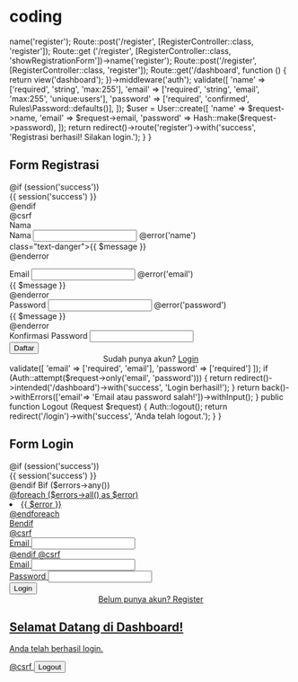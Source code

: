 # coding
<?php

use Illuminate\Support\Facades\Route;
use App\Http\Controllers\Auth\RegisterController;

Route::get('/register', [RegisterController::class, 'showRegistrationForm'])->name('register');
Route::post('/register', [RegisterController::class, 'register']); 
Route::get ('/register', [RegisterController::class, 'showRegistrationForm'])->name('register'); 
Route::post('/register', [RegisterController::class, 'register']);
Route::get('/dashboard', function () {

    return view('dashboard');
    
    })->middleware('auth'); 


    <?php

namespace App\Http\Controllers\Auth;

use App\Http\Controllers\Controller;
use App\Models\User;
use Illuminate\Http\Request;
use Illuminate\Support\Facades\Hash;
use Illuminate\Validation\Rules;

class RegisterController extends Controller
{
    public function showRegistrationForm()
    {
        return view('auth.register');
    }

    public function register(Request $request)
    {
        $request->validate([
            'name' => ['required', 'string', 'max:255'],
            'email' => ['required', 'string', 'email', 'max:255', 'unique:users'],
            'password' => ['required', 'confirmed', Rules\Password::defaults()],
        ]);

        $user = User::create([
            'name' => $request->name,
            'email' => $request->email,
            'password' => Hash::make($request->password),
        ]);

        return redirect()->route('register')->with('success', 'Registrasi berhasil! Silakan login.');
    }
}


<!DOCTYPE html>
<html lang="id">

<head>
    <meta charset="UTF-8">
    <meta name="viewport" content="width=device-width, initial-scale=1.0">
    <title>Registrasi</title>
    <link rel="stylesheet"
 href="https://cdn.jsdelivr.net/npm/bootstrap@5.3.0/dist/css/bootstrap.min.css">
</head>

<body>
    <div class="container mt-5">
        <h2 class="text-center">Form Registrasi</h2>

        @if (session('success'))
            <div class="alert alert-success">{{ session('success') }}</div>
        @endif

        <form action="{{ route('register') }}" method="POST">
            @csrf

            <div class="mb-3">
                <label for="name" class="form-label">Nama</label>
                <div class="mb-3">
                <label for="name" class="form-label">Nama</label>
                <input type="text" name="name" class="form-control" required>
                @error('name')
                    </div> class="text-danger">{{ $message }}</div>
                @enderror
            </div>

            <div class="mb-3">
                <label for="email" class="form-label">Email</label>
                <input type="email" name="email" class="form-control" required>
                @error('email')
                    <div class="text-danger">{{ $message }}</div>
                @enderror
            </div>

            <div class="mb-3">
                <label for="password" class="form-label">Password</label>
                <input type="password" name="password" class="form-control" required>
                @error('password')
                    <div class="text-danger">{{ $message }}</div>
                @enderror
            </div>

            <div class="mb-3">
                <label for="password_confirmation" class="form-label">Konfirmasi 
Password</label>
                <input type="password" nama="password_confirmation" class="from-control"
required>

            </div>

            <button type="submit" class="btn btn-primer w-100">Daftar</button>
            <center>Sudah punya akun? <a href="/login">Login</a></center>

        </form>

    </div>

</body>

</html>


<?php

namespace App\Http\Controllers\Auth;

use App\Http\Controllers\Controller;
use Illuminate\Http\Request;
use Illuminate\Support\Facades\Auth;

class LoginController extends Controller
{

  public function showLoginForm()
  {

     return view('auth.login');

    }

public function login(Request $request)
{
$request->validate([



    'email' => ['required', 'email'],
    'password' => ['required']

]);

if (Auth::attempt($request->only('email', 'password'))) {
    return redirect()->intended('/dashboard')->with('success', 'Login berhasil!');

}

 return back()->withErrors(['email'=> 'Email atau password salah!'])->withInput();

}

public function Logout (Request $request)

{

Auth::logout();
return redirect('/login')->with('success', 'Anda telah logout.');

  }
}

<!DOCTYPE html>

<html lang="id">

<head>

<meta charset="UTF-8">

<neta name="viewport" content="width=device-width, initial-scale=1.0">

<title>Login</title>

<link rel="stylesheet"

href="https://cdn.jsdelivr.net/npm/bootstrap@5.3.0/dist/css/bootstrap.min.css">

</head>

<body>

<div class="container at-5">

<h2 class="text-center">Form Login</h2>

@if (session('success'))

<div class="alert alert-success">{{ session('success') }}</div>

@endif

Bif ($errors->any())

<div class="alert alert-danger">

<u>

@foreach ($errors->all() as $error)

<li>{{ $error }}</li>

@endforeach

</UL>

</div>

Bendif

<form action="{{ route('login')}}" method="POST">

@csrf

<div class="mb-3">

<label for="email" class="form-label">Email</label>

<input type="email" name="email" class="form-control" required>

</div>
@endif

<form action="{{ route('login')}}" method="POST">

@csrf

<div class="mb-3">

<label for="email" class="form-label">Email</label>

<input type="email" name="email" class="form-control" required>

</div>

<div class="mb-3">

<label for="password" class="form-label">Password</label>

<input type="password" name="password" class="form-control" required>

</div>

<button type="submit" class="btn btn-primary w-100">Login</button>

<center>Belum punya akun? <a href="/register">Register</a></center>

</form>

</div>

</body>

</html>




<!DOCTYPE html>

<html lang="10">

<head>

<meta charset="UTF-8">

<meta name="viewport" content="width=device-width, initial-scale=1.0">

<title>Dashboard</title>

<link rel="stylesheet"

href="https://cdn.jsdelivr.net/npm/bootstrap@5.3.0/dist/css/bootstrap.min.css">

</head>

<body>

<div class="container nt-5">

<h2>Selamat Datang di Dashboard!</h2>

<p>Anda telah berhasil login.</p>

<form action="{{ route('logout') }}" method="POST">

@csrf

<button type="submit" class="btn btn-danger">Logout</button>

</form>

</div>

</body>

</html>




